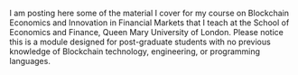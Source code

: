 I am posting here some of the material I cover for my course on Blockchain Economics and Innovation in Financial Markets that I teach at the School of Economics and Finance, Queen Mary University of London. Please notice this is a module designed for post-graduate students with no previous knowledge of Blockchain technology, engineering, or programming languages. 
